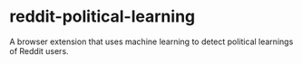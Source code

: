 # reddit-political-learning

A browser extension that uses machine learning to detect political learnings of Reddit users.
